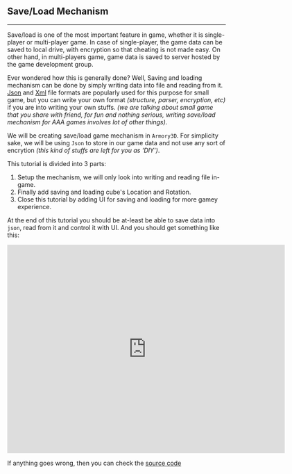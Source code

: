 ## Save/Load Mechanism

---

Save/load is one of the most important feature in game, whether it is single-player or multi-player game. In case of single-player, the game data can be saved to local drive, with encryption so that cheating is not made easy. On other hand, in multi-players game, game data is saved to server hosted by the game development group.

Ever wondered how this is generally done? Well, Saving and loading mechanism can be done by simply writing data into file and reading from it. [Json](https://en.wikipedia.org/wiki/JSON) and [Xml](https://en.wikipedia.org/wiki/XML) file formats are popularly used for this purpose for small game, but you can write your own format *(structure, parser, encryption, etc)* if you are into writing your own stuffs. *(we are talking about small game that you share with friend, for fun and nothing serious, writing save/load mechanism for AAA games involves lot of other things)*.

We will be creating save/load game mechanism in `Armory3D`. For simplicity sake, we will be using `Json` to store in our game data and not use any sort of encrytion *(this kind of stuffs are left for you as 'DIY')*.

This tutorial is divided into 3 parts:
1. Setup the mechanism, we will only look into writing and reading file in-game.
2. Finally add saving and loading cube's Location and Rotation.
3. Close this tutorial by adding UI for saving and loading for more gamey experience.

At the end of this tutorial you should be at-least be able to save data into `json`, read from it and control it with UI. And you should get something like this:
<iframe width="640" height="480" src="https://blackgoku36.github.io/armory-tutorials/docassets/save_load_final.mp4" frameborder="0" allowfullscreen> </iframe>

If anything goes wrong, then you can check the [source code](https://github.com/BlackGoku36/armory-tutorial-download/tree/master/SaveLoadMechanism)
